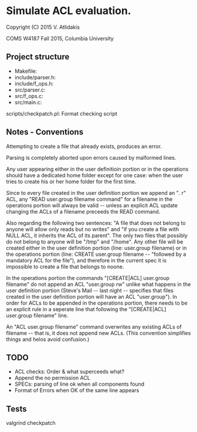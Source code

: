 Simulate ACL evaluation.
==
Copyright (C) 2015 V. Atlidakis

COMS W4187 Fall 2015, Columbia University

## Project structure

* Makefile:
* include/parser.h:
* include/f_ops.h:
* src/parser.c:
* src/f_ops.c:
* src/main.c:

scripts/checkpatch.pl: Format checking script

## Notes - Conventions
Attempting to create a file that already exists, produces an error.

Parsing is completely aborted upon errors caused by malformed lines.

Any user appearing either in the user definitioin portion or in the operations
should have a dedicated home folder except for one case: when the user tries
to create his or her home folder for the first time.

Since to every file created in the user definition portion  we append an "*.* r"
ACL, any "READ user.group filename command" for a filename in the operations
portion will always be valid -- unless an explicit ACL update changing the ACLs
of a filename preceeds the READ command.

Also regarding the following two sentences: "A file that does not belong
to anyone will allow only reads but no writes" and "if you create a file with
NULL ACL, it inherits the ACL of its parent".  The only two files that possibly
do not belong to anyone will be "/tmp" and "/home".  Any other file will be
created either in the user definition portion (line: user.group filename) or
in the operations portion (line: CREATE user.group filename -- "followed by a
mandatory ACL for the file"), and therefore in the current spec it is impossible
to create a file that belongs to noone.

In the operations portion the commands "[CREATE|ACL] user.group filename" 
do not append an ACL "user.group rw" unlike what happens in the user
definition portion (Steve's Mail -- last night -- specifies that files created
in the user definition portion will have an ACL "user.group"). In order for ACLs
to be appended in the operations portion, there needs to be an explicit rule in
a seperate line that following the "[CREATE|ACL] user.group filename" line.


An "ACL user.group filename" command overwrites any existing ACLs of filename --
that is, it does not append new ACLs. (This convention simplifies things and
helos avoid confusion.)

## TODO
* ACL checks: Order & what superceeds what?
* Append the no permission ACL
* SPECs: parsing of line ok when all components found
* Format of Errors when OK of the same line appears

## Tests
valgrind
checkpatch
